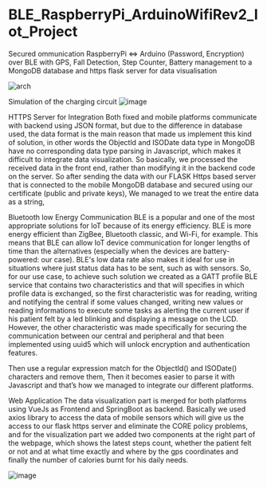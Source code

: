 # BLE_RaspberryPi_ArduinoWifiRev2_Iot_Project
Secured ommunication RaspberryPi &lt;=> Arduino (Password, Encryption) over BLE with GPS, Fall Detection, Step Counter, Battery management to a MongoDB database and https flask server for data visualisation 

![arch](https://user-images.githubusercontent.com/58178524/171598740-99f4764e-19ca-4aa7-807e-6966ca2e7a80.png)

Simulation of the charging circuit
![image](https://user-images.githubusercontent.com/58178524/171598918-1652c005-6bd3-4b80-ab8b-52bf3bcf385b.png)

HTTPS Server for Integration 
Both fixed and mobile platforms communicate with backend using JSON format, but due to the difference in database used, the data format is the main reason that made us implement this kind of solution, in other words the Objectld and ISODate data type in MongoDB have no corresponding data type parsing in Javascript, which makes it difficult to integrate data visualization. So basically, we processed the received data in the front end, rather than modifying it in the backend code on the server. So after sending the data with our FLASK Https based server that is connected to the mobile MongoDB database and secured using our certificate (public and private keys), We managed to we treat the entire data as a string,


Bluetooth low Energy Communication 
BLE is a popular and one of the most appropriate solutions for IoT because of its energy efficiency. BLE is more energy efficient than ZigBee, Bluetooth classic, and Wi-Fi, for example. This means that BLE can allow IoT device communication for longer lengths of time than the alternatives (especially when the devices are battery-powered: our case). BLE's low data rate also makes it ideal for use in situations where just status data has to be sent, such as with sensors.
So, for our use case, to achieve such solution we created as a GATT profile BLE service that contains two characteristics and that will specifies in which profile data is exchanged, so the first characteristic was for reading, writing and notifying the central if some values changed, writing new values or reading informations to execute some tasks as alerting the current user if his patient felt by a led blinking and displaying a message on the LCD. However, the other characteristic was made specifically for securing the communication between our central and 
peripheral and that been implemented using uuid5 which will unlock encryption and authentication features.



Then use a regular expression match for the ObjectId() and ISODate() characters and remove them, Then it becomes easier to parse it with Javascript and that’s how we managed to integrate our different platforms.


Web Application
The data visualization part is merged for both platforms using VueJs as Frontend and SpringBoot as backend. Basically we used axios library to access the data of mobile sensors which will give us the access to our flask https server and eliminate the CORE policy problems, and for the visualization part we  added two components at the right part of the webpage, which shows the latest steps count, whether the patient felt or not and at what time exactly and where by the gps coordinates and finally the number of calories burnt for his daily needs. 

![image](https://user-images.githubusercontent.com/58178524/171599101-0044f0c9-3b8d-48c3-bbe6-a85d49745ad5.png)
